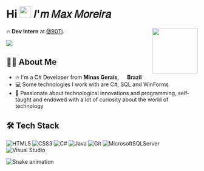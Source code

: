 <h1 align="left">Hi  <img src="https://raw.githubusercontent.com/kaueMarques/kaueMarques/master/hi.gif" height="30px"> 𝐼'𝑚 𝑀𝑎𝑥 𝑀𝑜𝑟𝑒𝑖𝑟𝑎</h1>

<img align="right" height="120" src="https://i.gifer.com/origin/36/36f6af196328300ef2f4ea130be42d89_w200.gif"/>

🔥 **Dev Intern** at [@90Ti](https://noventa.com.br/).

<a href="https://www.linkedin.com/in/moreira-max/" target="_blank">
  <img src="https://img.shields.io/badge/linkedin-%230077B5.svg?style=for-the-badge&logo=linkedin&logoColor=white" target="_blank">
</a>

## 👨‍💻 About Me

- 🔥 I'm a C# Developer from <b>Minas Gerais, <img src="https://cdn-icons-png.flaticon.com/512/330/330430.png" width="15"/> Brazil</b>
- 💻 Some technologies I work with are C#, SQL and WinForms
- 💙 Passionate about technological innovations and programming, self-taught and endowed with a lot of curiosity about the world of technology


## 🛠 Tech Stack

![HTML5](https://img.shields.io/badge/html5-%23E34F26.svg?style=for-the-badge&logo=html5&logoColor=white)
![CSS3](https://img.shields.io/badge/css3-%231572B6.svg?style=for-the-badge&logo=css3&logoColor=white)
![C#](https://img.shields.io/badge/c%23-%23239120.svg?style=for-the-badge&logo=c-sharp&logoColor=white)
![Java](https://img.shields.io/badge/java-%23ED8B00.svg?style=for-the-badge&logo=java&logoColor=white)
![Git](https://img.shields.io/badge/git-%23F05033.svg?style=for-the-badge&logo=git&logoColor=white)
![MicrosoftSQLServer](https://img.shields.io/badge/Microsoft%20SQL%20Sever-CC2927?style=for-the-badge&logo=microsoft%20sql%20server&logoColor=white)
![Visual Studio](https://img.shields.io/badge/Visual%20Studio-5C2D91.svg?style=for-the-badge&logo=visual-studio&logoColor=white)
   
![Snake animation](https://github.com/moreiramax/moreiramax/blob/output/github-contribution-grid-snake.svg)
